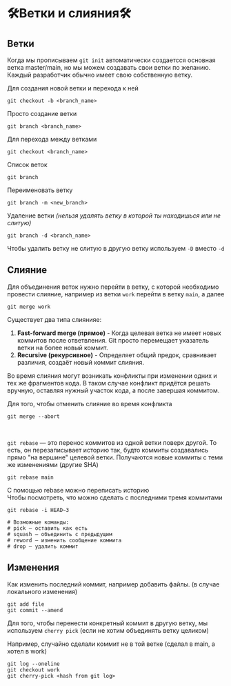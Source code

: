 # 🛠️Ветки и слияния🛠️

## Ветки

Когда мы прописываем `git init` автоматически создаетсся основная ветка master/main, но мы можем создавать свои ветки по желанию. Каждый разработчик обычно имеет свою собственную ветку.  

Для создания новой ветки и перехода к ней
```
git checkout -b <branch_name>
```
Просто создание ветки
```
git branch <branch_name>
```
Для перехода между ветками
```
git checkout <branch_name>
```
Список веток
```
git branch
```
Переименовать ветку
```
git branch -m <new_branch>
```
Удаление ветки *(нельзя удалять ветку в которой ты находишься или не слитую)*
```
git branch -d <branch_name>
```
Чтобы удалить ветку не слитую в другую ветку используем `-D` вместо `-d`

## Слияние
Для объединения веток нужно перейти в ветку, с которой необходимо провести слияние, например из ветки `work` перейти в ветку `main`, а далее
```
git merge work
```
Существует два типа слиянияе:  
1. **Fast-forward merge (прямое)** - Когда целевая ветка не имеет новых коммитов после ответвления. Git просто перемещает указатель ветки на более новый коммит.
2.  **Recursive (рекурсивное)** - Определяет общий предок, сравнивает различия, создаёт новый коммит слияния.

Во время слияния могут возникать конфликты при изменении одних и тех же фрагментов кода. В таком случае конфликт придётся решать вручную, оставляя нужный участок кода, а после завершая коммитом.

Для того, чтобы отменить слияние во время конфликта
```
git merge --abort
```
<br>

`git rebase` — это перенос коммитов из одной ветки поверх другой. То есть, он перезаписывает историю так, будто коммиты создавались прямо "на вершине" целевой ветки. Получаются новые коммиты с теми же изменениями (другие SHA)
```
git rebase main
```

С помощью rebase можно переписать историю  
Чтобы посмотреть, что можно сделать с последними тремя коммитами
```
git rebase -i HEAD~3
```
```
# Возможные команды:
# pick — оставить как есть
# squash — объединить с предыдущим
# reword — изменить сообщение коммита
# drop — удалить коммит
```

## Изменения

Как изменить последний коммит, например добавить файлы. (в случае локального изменения)
```
git add file
git commit --amend
```

Для того, чтобы перенести конкретный коммит в другую ветку, мы используем `cherry pick` (если не хотим объединять ветку целиком)

Например, случайно сделали коммит не в той ветке (сделал в main, а хотел в work)
```
git log --oneline
git checkout work
git cherry-pick <hash from git log>
```